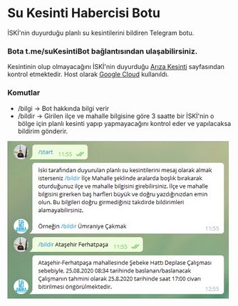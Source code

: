 # Su Kesinti Habercisi Botu

İSKİ'nin duyurduğu planlı su kesintilerini bildiren Telegram botu.

### Bota t.me/suKesintiBot bağlantısından ulaşabilirsiniz.

Kesintinin olup olmayacağını İSKİ'nin duyurduğu [Arıza Kesinti](https://www.iski.istanbul/web/tr-TR/ariza-kesinti) sayfasından kontrol etmektedir. 
Host olarak [Google Cloud](https://cloud.google.com/) kullanıldı.


### Komutlar
* /bilgi -> Bot hakkında bilgi verir
* /bildir -> Girilen ilçe ve mahalle bilgisine göre 3 saatte bir İSKİ'nin o bölge için planlı kesinti yapıp yapmayacağını kontrol eder ve yapılacaksa bildirim gönderir.

![Screenshot of the bot](/SS.PNG)
